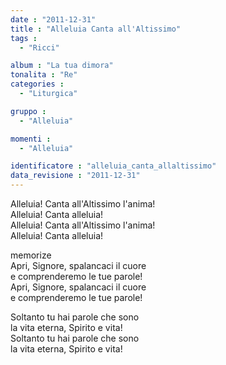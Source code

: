```yaml
---
date : "2011-12-31"
title : "Alleluia Canta all'Altissimo"
tags : 
  - "Ricci"

album : "La tua dimora"
tonalita : "Re"
categories : 
  - "Liturgica"

gruppo : 
  - "Alleluia"

momenti : 
  - "Alleluia"

identificatore : "alleluia_canta_allaltissimo"
data_revisione : "2011-12-31"
---
```

  
  
  
  
  
  
  
  
  
Alleluia! Canta all'Altissimo l'anima!  
Alleluia! Canta alleluia!  
Alleluia! Canta all'Altissimo l'anima!  
Alleluia! Canta alleluia!  
  
  
memorize  
Apri, Signore, spalancaci il cuore  
e comprenderemo le tue parole!  
Apri, Signore, spalancaci il cuore  
e comprenderemo le tue parole!  
  
  
  
Soltanto tu hai parole che sono  
la vita eterna, Spirito e vita!  
Soltanto tu hai parole che sono  
la vita eterna, Spirito e vita!  
  
  
  
